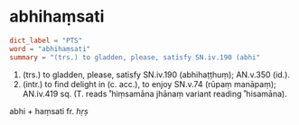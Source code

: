 # abhihaṃsati

``` toml
dict_label = "PTS"
word = "abhihaṃsati"
summary = "(trs.) to gladden, please, satisfy SN.iv.190 (abhi"
```

1. (trs.) to gladden, please, satisfy SN.iv.190 (abhihaṭṭhuṃ); AN.v.350 (id.).
2. (intr.) to find delight in (c. acc.), to enjoy SN.v.74 (rūpaṃ manāpaṃ); AN.iv.419 sq. (T. reads ˚hiṃsamāna jhānaṃ variant reading ˚hisamāna).

abhi \+ haṃsati fr. *hṛṣ*

